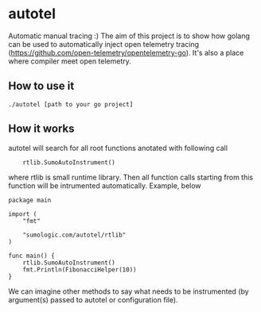 # autotel
Automatic manual tracing :)
The aim of this project is to show how golang can be used to automatically inject 
open telemetry tracing (https://github.com/open-telemetry/opentelemetry-go).
It's also a place where compiler meet open telemetry.

## How to use it

```
./autotel [path to your go project]
```

## How it works

autotel will search for all root functions anotated with following call

```
	rtlib.SumoAutoInstrument()
```

where rtlib is small runtime library. Then all function calls starting from this function will be 
intrumented automatically. Example, below

```
package main

import (
	"fmt"

	"sumologic.com/autotel/rtlib"
)

func main() {
	rtlib.SumoAutoInstrument()
	fmt.Println(FibonacciHelper(10))
}
```

We can imagine other methods to say what needs to be instrumented (by argument(s) passed to autotel or configuration file).
